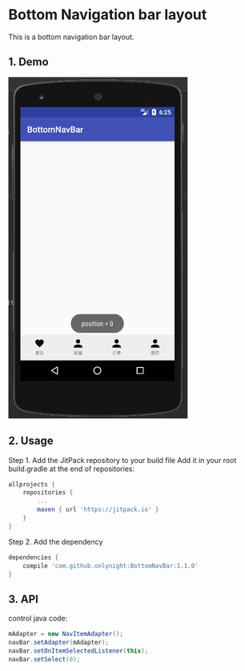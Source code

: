 Bottom Navigation bar layout
==========================

This is a bottom navigation bar layout.

## 1. Demo
![demo image](./images/demo.png)

## 2. Usage

Step 1. Add the JitPack repository to your build file
Add it in your root build.gradle at the end of repositories:

```gradle
allprojects {
	repositories {
		...
		maven { url 'https://jitpack.io' }
	}
}
```

Step 2. Add the dependency

```gradle
dependencies {
    compile 'com.github.onlynight:BottomNavBar:1.1.0'
}
```


## 3. API

control java code:

```java
mAdapter = new NavItemAdapter();
navBar.setAdapter(mAdapter);
navBar.setOnItemSelectedListener(this);
navBar.setSelect(0);
```
